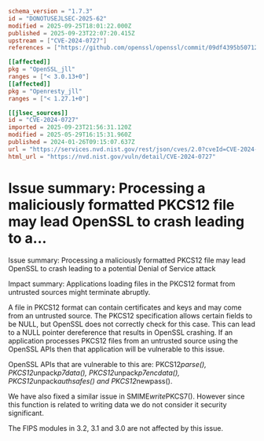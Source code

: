 ```toml
schema_version = "1.7.3"
id = "DONOTUSEJLSEC-2025-62"
modified = 2025-09-25T18:01:22.000Z
published = 2025-09-23T22:07:20.415Z
upstream = ["CVE-2024-0727"]
references = ["https://github.com/openssl/openssl/commit/09df4395b5071217b76dc7d3d2e630eb8c5a79c2", "https://github.com/openssl/openssl/commit/775acfdbd0c6af9ac855f34969cdab0c0c90844a", "https://github.com/openssl/openssl/commit/d135eeab8a5dbf72b3da5240bab9ddb7678dbd2c", "https://github.openssl.org/openssl/extended-releases/commit/03b3941d60c4bce58fab69a0c22377ab439bc0e8", "https://github.openssl.org/openssl/extended-releases/commit/aebaa5883e31122b404e450732dc833dc9dee539", "https://www.openssl.org/news/secadv/20240125.txt", "http://www.openwall.com/lists/oss-security/2024/03/11/1", "https://github.com/openssl/openssl/commit/09df4395b5071217b76dc7d3d2e630eb8c5a79c2", "https://github.com/openssl/openssl/commit/775acfdbd0c6af9ac855f34969cdab0c0c90844a", "https://github.com/openssl/openssl/commit/d135eeab8a5dbf72b3da5240bab9ddb7678dbd2c", "https://github.openssl.org/openssl/extended-releases/commit/03b3941d60c4bce58fab69a0c22377ab439bc0e8", "https://github.openssl.org/openssl/extended-releases/commit/aebaa5883e31122b404e450732dc833dc9dee539", "https://security.netapp.com/advisory/ntap-20240208-0006/", "https://www.openssl.org/news/secadv/20240125.txt"]

[[affected]]
pkg = "OpenSSL_jll"
ranges = ["< 3.0.13+0"]
[[affected]]
pkg = "Openresty_jll"
ranges = ["< 1.27.1+0"]

[[jlsec_sources]]
id = "CVE-2024-0727"
imported = 2025-09-23T21:56:31.120Z
modified = 2025-05-29T16:15:31.960Z
published = 2024-01-26T09:15:07.637Z
url = "https://services.nvd.nist.gov/rest/json/cves/2.0?cveId=CVE-2024-0727"
html_url = "https://nvd.nist.gov/vuln/detail/CVE-2024-0727"
```

# Issue summary: Processing a maliciously formatted PKCS12 file may lead OpenSSL to crash leading to a...

Issue summary: Processing a maliciously formatted PKCS12 file may lead OpenSSL to crash leading to a potential Denial of Service attack

Impact summary: Applications loading files in the PKCS12 format from untrusted sources might terminate abruptly.

A file in PKCS12 format can contain certificates and keys and may come from an untrusted source. The PKCS12 specification allows certain fields to be NULL, but OpenSSL does not correctly check for this case. This can lead to a NULL pointer dereference that results in OpenSSL crashing. If an application processes PKCS12 files from an untrusted source using the OpenSSL APIs then that application will be vulnerable to this issue.

OpenSSL APIs that are vulnerable to this are: PKCS12*parse(), PKCS12*unpack*p7data(), PKCS12*unpack*p7encdata(), PKCS12*unpack*authsafes() and PKCS12*newpass().

We have also fixed a similar issue in SMIME*write*PKCS7(). However since this function is related to writing data we do not consider it security significant.

The FIPS modules in 3.2, 3.1 and 3.0 are not affected by this issue.

